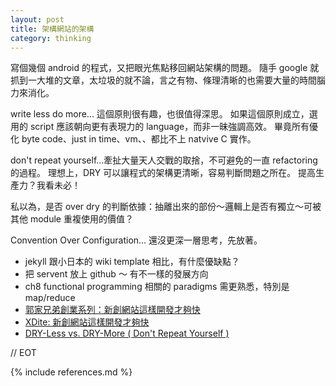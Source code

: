 ```yaml
---
layout: post
title: 架構網站的架構
category: thinking
---
```


寫個幾個 android 的程式，又把眼光焦點移回網站架構的問題。
隨手 google 就抓到一大堆的文章，太垃圾的就不論，言之有物、條理清晰的也需要大量的時間腦力來消化。

write less do more... 這個原則很有趣，也很值得深思。
如果這個原則成立，選用的 script 應該朝向更有表現力的 language，而非一昧強調高效。
畢竟所有優化 byte code、just in time、vm、、都比不上 natvive C 實作。

don't repeat yourself...牽扯大量天人交戰的取捨，不可避免的一直 refactoring 的過程。
理想上，DRY 可以讓程式的架構更清晰，容易判斷問題之所在。 提高生產力？我看未必！

私以為，是否 over dry 的判斷依據：抽離出來的部份～邏輯上是否有獨立～可被其他 module 重複使用的價值？

Convention Over Configuration... 還沒更深一層思考，先放著。


* jekyll 跟小日本的 wiki template 相比，有什麼優缺點？
* 把 servent 放上 github ～ 有不一樣的發展方向
* ch8 functional programming 相關的 paradigms 需更熟悉，特別是 map/reduce
* [郭家兄弟創業系列：新創網站這樣開發才夠快](http://www.kuobrothers.com/article-124.htm)
* [XDite: 新創網站這樣開發才夠快](http://blog.xdite.net/posts/2012/04/07/startup-rapid-development/)
* [DRY-Less vs. DRY-More ( Don't Repeat Yourself )](http://stackoverflow.com/questions/11640687/dry-less-vs-dry-more-dont-repeat-yourself)


// EOT


{% include references.md %}
